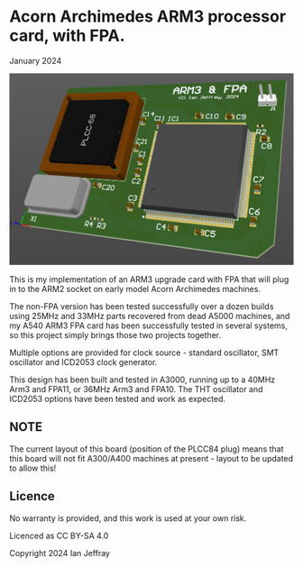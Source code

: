 # Acorn Archimedes ARM3 processor card, with FPA.

January 2024


![3D View](Generated/Archimedes_ARM3_FPA_3D_View.PNG)

This is my implementation of an ARM3 upgrade card with FPA that will plug in to the ARM2 socket on early model Acorn Archimedes machines.

The non-FPA version has been tested successfully over a dozen builds using 25MHz and 33MHz parts recovered from dead A5000 machines, and my A540 ARM3 FPA card has been successfully tested in several systems, so this project simply brings those two projects together.

Multiple options are provided for clock source - standard oscillator, SMT oscillator and ICD2053 clock generator.

This design has been built and tested in A3000, running up to a 40MHz Arm3 and FPA11, or 36MHz Arm3 and FPA10.  The THT oscillator and ICD2053 options have been tested and work as expected.

## NOTE

The current layout of this board (position of the PLCC84 plug) means that this board will not fit A300/A400 machines at present - layout to be updated to allow this!


## Licence

No warranty is provided, and this work is used at your own risk.  

Licenced as CC BY-SA 4.0

Copyright 2024 Ian Jeffray

